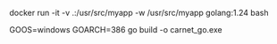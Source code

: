 docker run -it -v .:/usr/src/myapp -w /usr/src/myapp golang:1.24 bash


GOOS=windows GOARCH=386 go build -o carnet_go.exe
